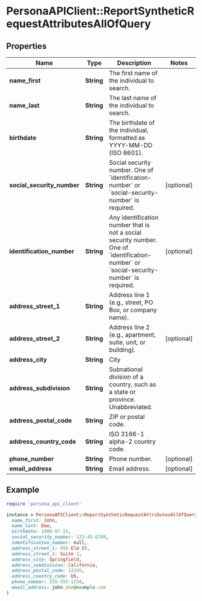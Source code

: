 # PersonaAPIClient::ReportSyntheticRequestAttributesAllOfQuery

## Properties

| Name | Type | Description | Notes |
| ---- | ---- | ----------- | ----- |
| **name_first** | **String** | The first name of the individual to search. |  |
| **name_last** | **String** | The last name of the individual to search. |  |
| **birthdate** | **String** | The birthdate of the individual, formatted as YYYY-MM-DD (ISO 8601). |  |
| **social_security_number** | **String** | Social security number. One of &#x60;identification-number&#x60; or &#x60;social-security-number&#x60; is required. | [optional] |
| **identification_number** | **String** | Any identification number that is not a social security number. One of &#x60;identification-number&#x60; or &#x60;social-security-number&#x60; is required. | [optional] |
| **address_street_1** | **String** | Address line 1 (e.g., street, PO Box, or company name). |  |
| **address_street_2** | **String** | Address line 2 (e.g., apartment, suite, unit, or building). | [optional] |
| **address_city** | **String** | City |  |
| **address_subdivision** | **String** | Subnational division of a country, such as a state or province. Unabbreviated. |  |
| **address_postal_code** | **String** | ZIP or postal code. |  |
| **address_country_code** | **String** | ISO 3166-1 alpha-2 country code. |  |
| **phone_number** | **String** | Phone number. | [optional] |
| **email_address** | **String** | Email address. | [optional] |

## Example

```ruby
require 'persona_api_client'

instance = PersonaAPIClient::ReportSyntheticRequestAttributesAllOfQuery.new(
  name_first: John,
  name_last: Doe,
  birthdate: 1980-07-15,
  social_security_number: 123-45-6789,
  identification_number: null,
  address_street_1: 456 Elm St,
  address_street_2: Suite 2,
  address_city: Springfield,
  address_subdivision: California,
  address_postal_code: 12345,
  address_country_code: US,
  phone_number: 555-555-1234,
  email_address: john.doe@example.com
)
```

